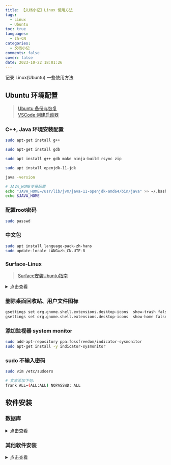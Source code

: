 ```yaml
---
title: 【文档小记】Linux 使用方法
tags:
  - Linux
  - Ubuntu
toc: true
languages:
  - zh-CN
categories:
  - 文档小记
comments: false
cover: false
date: 2023-10-22 18:01:26
---
```


记录 Linux(Ubuntu) 一些使用方法

<!-- more -->

## Ubuntu 环境配置

> [Ubuntu 备份与恢复](https://blog.csdn.net/sinat_27554409/article/details/78227496)  
> [VSCode 创建启动器](https://blog.csdn.net/weixin_39289876/article/details/118484127)

### C++, Java 环境安装配置
  ```bash
  sudo apt-get install g++
  
  sudo apt-get install gdb
  
  sudo apt install g++ gdb make ninja-build rsync zip
  
  sudo apt install openjdk-11-jdk
  
  java -version
  
  # JAVA_HOME变量配置 
  echo "JAVA_HOME=/usr/lib/jvm/java-11-openjdk-amd64/bin/java" >> ~/.bashrc
  echo $JAVA_HOME
  ```

### 配置root密码
  ```bash
  sudo passwd
  ```

### 中文包  
  ```bash
  sudo apt install language-pack-zh-hans
  sudo update-locale LANG=zh_CN.UTF-8
  ```

### Surface-Linux
> [Surface安装Ubuntu指南](https://blog.csdn.net/weixin_43858776/article/details/109351218)  

<details>
<summary>点击查看</summary>

  ```bash
  wget -qO - https://raw.githubusercontent.com/linux-surface/linux-surface/master/pkg/keys/surface.asc \
  | gpg --dearmor | sudo dd of=/etc/apt/trusted.gpg.d/linux-surface.gpg
  
  echo "deb [arch=amd64] https://pkg.surfacelinux.com/debian release main" \
  | sudo tee /etc/apt/sources.list.d/linux-surface.list
  
  sudo apt update
  
  # if errors
  sudo add-apt-repository ppa:gpxbv/apt-urlfix
  sudo apt-get update
  sudo apt install apt
  
  sudo apt install linux-image-surface    linux-headers-surface iptsd libwacom-surface
  
  sudo systemctl enable iptsd
  
  sudo apt install linux-surface-secureboot-mok
  
  sudo update-grub
  ```
</details>

### 删除桌面回收站、用户文件图标
  ```bash
  gsettings set org.gnome.shell.extensions.desktop-icons  show-trash false
  gsettings set org.gnome.shell.extensions.desktop-icons  show-home false
  ```

### 添加监视器 system monitor
  ```bash
  sudo add-apt-repository ppa:fossfreedom/indicator-sysmonitor
  sudo apt-get install -y indicator-sysmonitor
  ```

### sudo 不输入密码
  ```bash
  sudo vim /etc/sudoers
  
  # 文末添加下句: 
  frank ALL=(ALL:ALL) NOPASSWD: ALL
  ```

## 软件安装

### 数据库
<details>
<summary>点击查看</summary>

  ```bash
  sudo apt install mysql-server
  
  sudo apt install mysql-client
  
  sudo apt install libmysqlclient-dev
  
  sudo vim /etc/mysql/debian.cnf
  
  mysql -u debian-sys-maint -p
  
  flush privileges;
  
  alter user 'root'@'localhost' identified with   caching_sha2_password by '123456frank'
  
  flush privileges
  
  quit
  
  service mysql restart
  ```
</details>

### 其他软件安装
<details>
<summary>点击查看</summary>

  ```bash
  # deb package
  sudo dpkg -i *.deb
  
  # vim
  sudo apt install gedit vim
  
  # 主菜单编辑软件
  sudo apt install alacarte
  
  # gnome-tweak-tool
  sudo apt install gnome-tweak-tool
  
  # copyQ
  sudo add-apt-repository ppa:hluk/copyq
  sudo apt update
  sudo apt install copyq
  
  # indicator stickynotes
  sudo add-apt-repository ppa:umang/indicator-stickynotes
  sudo apt-get update
  sudo apt-get install indicator-stickynotes
  
  # jetbrains (idea & clion)
  sudo snap install intellij-idea-ultimate --classic
  sudo snap install clion --classic
  
  # vscode
  sudo apt-get install wget gpg
  wget -qO- https://packages.microsoft.com/keys/microsoft.    asc | gpg --dearmor > packages.microsoft.gpg
  sudo install -D -o root -g root -m 644 packages.    microsoft.gpg /etc/apt/keyrings/packages.microsoft.gpg
  sudo sh -c 'echo "deb [arch=amd64,arm64,armhf   signed-by=/etc/apt/keyrings/packages.microsoft.gpg]   https://packages.microsoft.com/repos/code stable main"    > /etc/apt/sources.list.d/vscode.list'
  rm -f packages.microsoft.gpg
  
  sudo apt install apt-transport-https
  sudo apt update
  sudo apt install code
  
  # ms-edge
  curl https://packages.microsoft.com/keys/microsoft. asc | gpg --dearmor > microsoft.gpg
  sudo install -o root -g root -m 644 microsoft.gpg /etc/ apt/trusted.gpg.d/
  sudo sh -c 'echo "deb [arch=amd64] https://packages.microsoft.com/repos/edge stable main" > /etc/apt/sources.list.d/microsoft-edge-dev.list'
  sudo rm microsoft.gpg
  
  sudo apt update
  sudo apt install microsoft-edge-dev
  
  # systemback
  sudo sh -c 'echo "deb [arch=amd64] http://mirrors.bwbot.org/ stable main" > /etc/apt/sources.list.d/systemback. list'
  sudo apt-key adv --keyserver 'hkp://keyserver.ubuntu.com:80' --recv-key 50B2C005A67B264F
  sudo apt-get update
  sudo apt-get install systemback

  # 通过 nvm 安装 nodejs npm
  curl -o- https://raw.githubusercontent.com/nvm-sh/nvm/v0.35.3/install.sh | bash
  nvm install node

  # anaconda3
  wget -P /tmp https://repo.anaconda.com/archive/Anaconda3-2020.02-Linux-x86_64.sh
  sudo gedit ~/.bashrc
  # .bashrc
  export PATH="/home/用户名/anaconda3/bin:$PATH"
  source ~/.bashrc
  ```
</details>